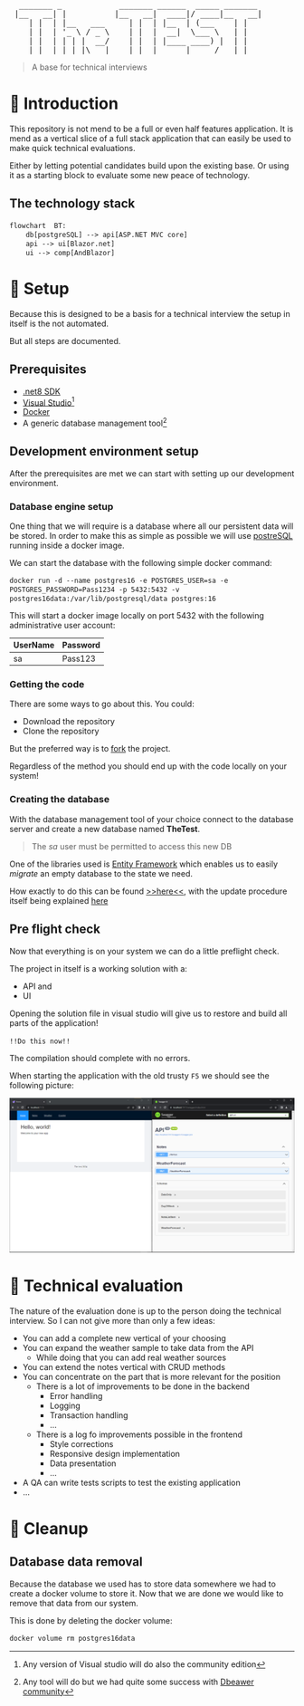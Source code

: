<pre>
  _______ _            _______ ______  _____ _______ 
 |__   __| |          |__   __|  ____|/ ____|__   __|
    | |  | |__   ___     | |  | |__  | (___    | |   
    | |  | '_ \ / _ \    | |  |  __|  \___ \   | |   
    | |  | | | |  __/    | |  | |____ ____) |  | |   
    |_|  |_| |_|\___|    |_|  |______|_____/   |_|  
</pre>

> A base for technical interviews

# 👋 Introduction

This repository is not mend to be a full or even half features application. It is mend as a vertical slice of a full stack application that can easily be used to make quick technical evaluations.

Either by letting potential candidates build upon the existing base. Or using it as a starting block to evaluate some new peace of technology. 

## The technology stack

```mermaid
flowchart  BT:
    db[postgreSQL] --> api[ASP.NET MVC core]
    api --> ui[Blazor.net]
    ui --> comp[AndBlazor]
```

# 🔨 Setup

Because this is designed to be a basis for a technical interview the setup in itself is the not automated. 

But all steps are documented.

## Prerequisites

- [.net8 SDK](https://dotnet.microsoft.com/en-us/download/dotnet/8.0)
- [Visual Studio[^1]](https://visualstudio.microsoft.com/)
- [Docker](https://www.docker.com/)
- A generic database management tool[^2]

## Development environment setup

After the prerequisites are met we can start with setting up our development environment.

### Database engine setup

One thing that we will require is a database where all our persistent data will be stored. In order to make this as simple as possible we will use [postreSQL](https://www.postgresql.org/) running inside a docker image.

We can start the database with the following simple docker command:

```shell
docker run -d --name postgres16 -e POSTGRES_USER=sa -e POSTGRES_PASSWORD=Pass1234 -p 5432:5432 -v postgres16data:/var/lib/postgresql/data postgres:16
```

This will start a docker image locally on port 5432 with the following administrative user account:

|UserName|Password|
|---|---|
|sa|Pass123|

### Getting the code

There are some ways to go about this. You could:
- Download the repository
- Clone the repository

But the preferred way is to [fork](https://docs.github.com/en/pull-requests/collaborating-with-pull-requests/working-with-forks/fork-a-repo) the project.

Regardless of the method you should end up with the code locally on your system!

### Creating the database

With the database management tool of your choice connect to the database server and create a new database named __TheTest__.

> The _sa_ user must be permitted to access this new DB

One of the libraries used is [Entity Framework](https://learn.microsoft.com/en-us/aspnet/entity-framework) which enables us to easily _migrate_ an empty database to the state we need.

How exactly to do this can be found [>>here<<](https://learn.microsoft.com/en-us/ef/core/managing-schemas/migrations/?tabs=dotnet-core-cli), with the update procedure itself being explained [here](https://learn.microsoft.com/en-us/ef/core/managing-schemas/migrations/?tabs=dotnet-core-cli#create-your-database-and-schema)


## Pre flight check

Now that everything is on your system we can do a little preflight check.

The project in itself is a working solution with a:
- API and 
- UI

Opening the solution file in visual studio will give us to restore and build all parts of the application! 

`!!Do this now!!`

The compilation should complete with no errors.

When starting the application with the old trusty `F5` we should see the following picture:

![initial run](./assets/initial_run.png)


# 📏 Technical evaluation

The nature of the evaluation done is up to the person doing the technical interview. So I can not give more than only a few ideas:

- You can add a complete new vertical of your choosing
- You can expand the weather sample to take data from the API
  - While doing that you can add real weather sources
- You can extend the notes vertical with CRUD methods
- You can concentrate on the part that is more relevant for the position
  - There is a lot of improvements to be done in the backend
    - Error handling
    - Logging
    - Transaction handling
    - ...
  - There is a log fo improvements possible in the frontend
    - Style corrections
    - Responsive design implementation
    - Data presentation
    - ...
- A QA can write tests scripts to test the existing application
- ...

# 🧹 Cleanup

## Database data removal

Because the database we used has to store data somewhere we had to create a docker volume to store it. Now that we are done we would like to remove that data from our system.

This is done by deleting the docker volume:

```sh
docker volume rm postgres16data
```

[^1]: Any version of Visual studio will do also the community edition
[^2]: Any tool will do but we had quite some success with [Dbeawer community](https://dbeaver.io/)